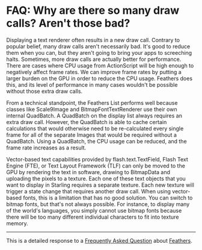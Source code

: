 # FAQ: Why are there so many draw calls? Aren't those bad?

Displaying a text renderer often results in a new draw call. Contrary to popular belief, many draw calls aren't necessarily bad. It's good to reduce them when you can, but they aren't going to bring your apps to screeching halts. Sometimes, more draw calls are actually better for performance. There are cases where CPU usage from ActionScript will be high enough to negatively affect frame rates. We can improve frame rates by putting a larger burden on the GPU in order to reduce the CPU usage. Feathers does this, and its level of performance in many cases wouldn't be possible without those extra draw calls.

From a technical standpoint, the Feathers List performs well because classes like Scale9Image and BitmapFontTextRenderer use their own internal QuadBatch. A QuadBatch on the display list always requires an extra draw call. However, the QuadBatch is able to cache certain calculations that would otherwise need to be re-calculated every single frame for all of the separate Images that would be required without a QuadBatch. Using a QuadBatch, the CPU usage can be reduced, and the frame rate increases as a result.

Vector-based text capabilities provided by flash.text.TextField, Flash Text Engine (FTE), or Text Layout Framework (TLF) can only be moved to the GPU by rendering the text in software, drawing to BitmapData and uploading the pixels to a texture. Each one of these text objects that you want to display in Starling requires a separate texture. Each new texture will trigger a state change that requires another draw call. When using vector-based fonts, this is a limitation that has no good solution. You can switch to bitmap fonts, but that's not always possible. For instance, to display many of the world's languages, you simply cannot use bitmap fonts because there will be too many different individual characters to fit into texture memory.

------------------------------------------------------------------------

This is a detailed response to a [Frequently Asked Question](../faq.html) about [Feathers](../index.html).


